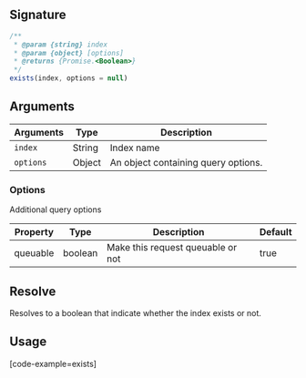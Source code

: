 ## Signature

``` javascript
/**
 * @param {string} index
 * @param {object} [options]
 * @returns {Promise.<Boolean>}
 */
exists(index, options = null)
```

## Arguments

| Arguments     | Type        | Description |
|---------------|-------------|----------------------------------------|
| ``index``     | String      | Index name |
| ``options``   | Object | An object containing query options. |

### __Options__

Additional query options

| Property | Type    | Description                       | Default |
| -------- | ------- | --------------------------------- | ------- |
| queuable | boolean | Make this request queuable or not | true    |

## Resolve

Resolves to a boolean that indicate whether the index exists or not.

## Usage

[code-example=exists]
